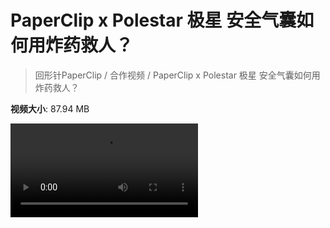 # PaperClip x Polestar 极星 安全气囊如何用炸药救人？

> 回形针PaperClip / 合作视频 / PaperClip x Polestar 极星 安全气囊如何用炸药救人？

**视频大小**: 87.94 MB

<div class="video"><video src="https://file.hsyhx.top/archive/PaperClip/合作视频/PaperClip x Polestar 极星 安全气囊如何用炸药救人？.mp4" controls preload>🤔 您的浏览器不支持 video 标签</video></div>